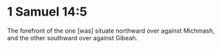 # 1 Samuel 14:5

The forefront of the one [was] situate northward over against Michmash, and the other southward over against Gibeah.
